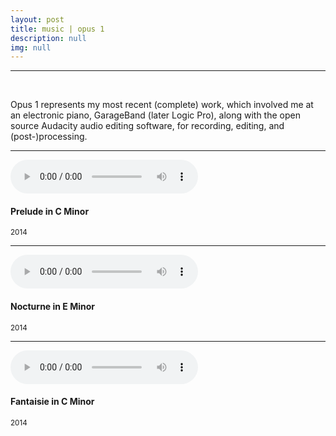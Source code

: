 ```yaml
---
layout: post
title: music | opus 1
description: null
img: null
---
```


***

<br/>

Opus 1 represents my most recent (complete) work, which involved me at an electronic piano, GarageBand (later Logic Pro), along with the open source Audacity audio editing software, for recording, editing, and (post-)processing.

***
<sub></sub>
<audio controls class="col one right">
  <source src="http://jared-desjardins.github.io/music/prelude.mp3" type="audio/mpeg">
Your browser unfortunately does not support the audio element.
</audio>
<h4>Prelude in C Minor</h4>
<sup>2014</sup>  
<br>

***
<sub></sub>
<audio controls class="col one right">
  <source src="http://jared-desjardins.github.io/music/nocturne.mp3" type="audio/mpeg">
Your browser unfortunately does not support the audio element.
</audio>
<h4>Nocturne in E Minor</h4>
<sup>2014</sup>  
<br>

***
<sub></sub>
<audio controls class="col one right">
  <source src="http://jared-desjardins.github.io/music/fantaisie.mp3" type="audio/mpeg">
Your browser unfortunately does not support the audio element.
</audio>
<h4>Fantaisie in C Minor</h4>
<sup>2014</sup>  

